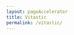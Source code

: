 ```yaml
---
layout: pageAccelerator
title: Vitastic
permalink: /vitastic/
---
```


<!--This .md file is meant to serve as a demo for a Single Accelerator Page-->
<!--To create a new Single Accelerator page, simple make a copy of this file, rename it, and then update content above (title and permalink) and below (see TODO placeholders) -->
<!--See existing Single Accelerator Pages .md files for reference-->

<script>
    //TODO: These are variables that must be declared and overridden in the specific single accelerator page

    //Variables for this specific single accelerator page, to centralize re-used variables
    const textPageTitle = "Vitastic";
    const htmlPageDescription = `Quickly build web-interfaces for object detection, segmentation and classification models.`;
    const srcHeaderImage = "{{site.baseurl}}/images/DEMO-SingleAcceleratorPage/demo-title-photo.jpg"; //TODO: create and add new header image
    const linkAccessAcceleratorRepo = "https://github.com/microsoft/dstoolkit-vitastic";
    const listPrereqs = ["Access to an Azure subscription", "Access to an Azure DevOps subscription", "Service Principle"];
    const listIndustries = ["Horizontal solution that address cross-industry needs."];
    const listUseCases = ["Web interface for object detection, classification, semantic segmentation models."];
    const htmlAcceleratorDescription = `<p>Vitastic is a Javascript x Python based solution to quickly build web interface that serves object detection workloads. By leveraging Microsoft's themable React component library FluentUI powered by Python Flask backend, Vitastic allows you to build your own UI to demonstrate pre-trained image classification, object detection, or semantic segmentation models.</p>
    <img src="{{site.baseurl}}/images/vitastic/screencapture.png" alt="Vitastic UI light theme and dark theme image">`;

    const listAcceleratorGuidanceVideoURLs = ["https://www.youtube.com/embed/fEvM-OUbaKs"]; //TODO: add embed link for the video

    const listLinksRelatedAccelerators = ["/object-detection/"];
    
    const linkContributingGuide = "TODO";

    const listTechnologies = ["FuentUI",
        "Flask",
        "Python"];

    const htmlArchitectureSection = `<img src="{{site.baseurl}}/images/vitastic/architecture.png" alt="Architecture image">`;
    const htmlBranchingStrategySection = `TODO`;
    const htmlAcceleratorComponents = `<img src="{{site.baseurl}}/images/vitastic/accelerator_components.png" alt="Architecture image">`;
    const htmlKeyAcceleratorFiles = `TODO`;
    const htmlLiveDemoSection = `TODO`;
    const htmlRepoStructureSection = `TODO`;

    //boolean variables to show / hide sections of the page
    const toHide_AcceleratorGuidanceSection = false;
    const toHide_RelatedAccelerators = false;
    const toHide_ContributingGuide = true;
    const toHide_ArchitectureSection = false;
    const toHide_BranchingStrategySection = true;
    const toHide_AcceleratorComponents = false;
    const toHide_KeyAcceleratorFiles = true;
    const toHide_LiveDemoSection = true;
    const toHide_RepoStructureSection = true;
</script>

<script src="{{site.baseurl}}/scripts/script-setsingleacceleratorpagecontents.js" type="text/javascript"></script>